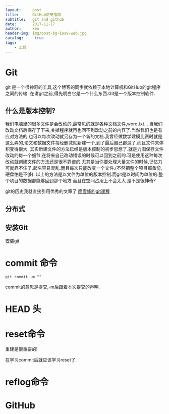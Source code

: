 ```yaml
---
layout:     post
title:      GitHub使用指南
subtitle:   git and github
date:       2017-11-17
author:     ken
header-img: img/post-bg-ios9-web.jpg
catalog: 	 true
tags:
    - 工具
---
```


# Git
git 是一个很神奇的工具,这个博客的同步就依赖于本地计算机和GitHub的git程序之间的传输.
在讲git之前,得先明白它是一个什么东西.Git是一个版本控制软件.

## 什么是版本控制?
我们电脑里的很多文件是会改动的,最常见的就是各种文档文件,word,txt... 当我们改动文档后保存了下来,关掉程序就再也回不到改动之前的内容了.当然我们也是有应对方法的.也可以每次改动就另存为一个新的文档.我曾经做数学建模比赛时就是这么弄的,论文和数据文件每经删减就新建一个,到了最后自己都混了.而且文件夹体积变得很大.
其实新建文件的方法已经是版本控制的初步思想了.就是力图保存文件改动的每一个细节,在将来自己改动错误的时候可以回到之前的.可是使用这种每次改动就创建文件的方法还是很不靠谱的.尤其是当你要处理大量文件的时候,记忆力可就靠不住了.起名容易混乱.而且每次只能改变一个文件.(不然把整个项目都备份,硬盘怕是不够).
以上的方法是以文件为单位的版本控制.而git是以时间为单位的.整个项目的数据都能够回到那个地方.而且在空间占用上不会太大.是不是很神奇?

git的历史我就直接引用优秀的文章了
[廖雪峰的git课程](https://www.liaoxuefeng.com/wiki/0013739516305929606dd18361248578c67b8067c8c017b000/00137402760310626208b4f695940a49e5348b689d095fc000)

## 分布式

## 安装Git
[安装git](https://www.liaoxuefeng.com/wiki/0013739516305929606dd18361248578c67b8067c8c017b000/00137396287703354d8c6c01c904c7d9ff056ae23da865a000)

# commit 命令
```
git commit -m ""

```

commit的意思是提交,-m后跟着本次提交的声明.

# HEAD 头

# reset命令

重建是很重要的!

在学习commit后就应该学习reset了.

# reflog命令

# GitHub
